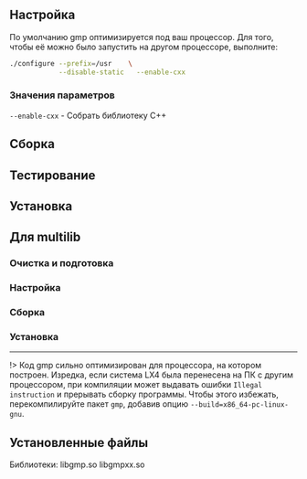 <pkg :name="'gmp'" instsize showsbu2></pkg>

## Настройка

По умолчанию gmp оптимизируется под ваш процессор. Для того, чтобы её можно было запустить на другом процессоре, выполните: 
<package-script :package="'gmp'" :type="'prepare'"></package-script>

```bash
./configure --prefix=/usr    \
            --disable-static   --enable-cxx  
```

### Значения параметров

`--enable-cxx` - Собрать библиотеку C++

## Сборка

<package-script :package="'gmp'" :type="'build'"></package-script>
## Тестирование
<package-script :package="'gmp'" :type="'test'"></package-script>

## Установка
<package-script :package="'gmp'" :type="'install'"></package-script>
 
## Для multilib

### Очистка и подготовка

<package-script :package="'gmp'" :type="'multi_prepare'"></package-script>

### Настройка

<package-script :package="'gmp'" :type="'multi_configure'"></package-script>

### Сборка 

<package-script :package="'gmp'" :type="'multi_build'"></package-script>

### Установка

<package-script :package="'gmp'" :type="'multi_install'"></package-script>

***
!> Код gmp сильно оптимизирован для процессора, на котором построен. Изредка, если система LX4 была перенесена на ПК с другим процессором, при компиляции может выдавать ошибки `Illegal instruction` и прерывать сборку программы. Чтобы этого избежать, перекомпилируйте пакет `gmp`, добавив опцию `--build=x86_64-pc-linux-gnu`.

## Установленные файлы

Библиотеки: libgmp.so libgmpxx.so


<script>
	new Vue({ el: '#main' })
</script> 
